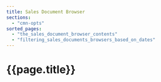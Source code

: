 ```yaml
---
title: Sales Document Browser
sections:
  - "cmn-opts"
sorted_pages:
  - "the_sales_document_browser_contents"
  - "filtering_sales_documents_browsers_based_on_dates"
---
```

# {{page.title}}
